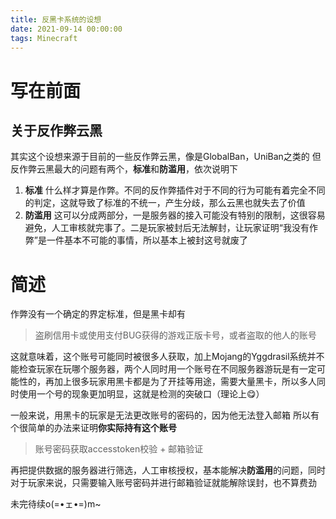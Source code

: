 ```yaml
---
title: 反黑卡系统的设想
date: 2021-09-14 00:00:00
tags: Minecraft
---
```

# 写在前面
## 关于反作弊云黑
其实这个设想来源于目前的一些反作弊云黑，像是GlobalBan，UniBan之类的
但反作弊云黑最大的问题有两个，**标准**和**防滥用**，依次说明下
1. **标准**
什么样才算是作弊。不同的反作弊插件对于不同的行为可能有着完全不同的判定，这就导致了标准的不统一，产生分歧，那么云黑也就失去了价值
2. **防滥用**
这可以分成两部分，一是服务器的接入可能没有特别的限制，这很容易避免，人工审核就完事了。二是玩家被封后无法解封，让玩家证明“我没有作弊”是一件基本不可能的事情，所以基本上被封这号就废了

# 简述
作弊没有一个确定的界定标准，但是黑卡却有

> 盗刷信用卡或使用支付BUG获得的游戏正版卡号，或者盗取的他人的账号

这就意味着，这个账号可能同时被很多人获取，加上Mojang的Yggdrasil系统并不能检查玩家在玩哪个服务器，两个人同时用一个账号在不同服务器游玩是有一定可能性的，再加上很多玩家用黑卡都是为了开挂等用途，需要大量黑卡，所以多人同时使用一个号的现象更加明显，这就是检测的突破口（理论上😋）

一般来说，用黑卡的玩家是无法更改账号的密码的，因为他无法登入邮箱
所以有个很简单的办法来证明**你实际持有这个账号**

> 账号密码获取accesstoken校验 + 邮箱验证

再把提供数据的服务器进行筛选，人工审核授权，基本能解决**防滥用**的问题，同时对于玩家来说，只需要输入账号密码并进行邮箱验证就能解除误封，也不算费劲

未完待续o(=•ェ•=)m~